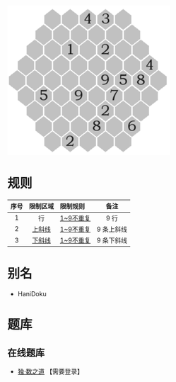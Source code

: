 ![](../../images/sudoku/蜂巢数独.png)

# 规则
| 序号 | 限制区域 | 限制规则 | 备注 |
| :---: | :---: | :--- | :---: |
| 1 | 行 | [1~9不重复] | 9 行 |
| 2 | [上斜线] | [1~9不重复] | 9 条上斜线 |
| 3 | [下斜线] | [1~9不重复] | 9 条下斜线 |

# 别名
- HaniDoku

# 题库

## 在线题库
- [独·数之道](http://www.sudokufans.org.cn/lx/comb.index.php) 【需要登录】

[1~9不重复]: ../../rules.md#1~9不重复
[上斜线]: ../../rules.md#上斜线
[下斜线]: ../../rules.md#下斜线